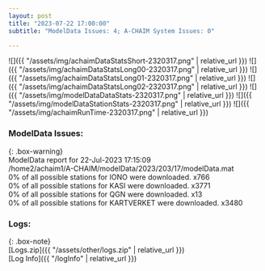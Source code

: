```yaml
---
layout: post
title: "2023-07-22 17:00:00"
subtitle: "ModelData Issues: 4; A-CHAIM System Issues: 0"

---
```


![]({{ "/assets/img/achaimDataStatsShort-2320317.png" | relative_url }})
![]({{ "/assets/img/achaimDataStatsLong00-2320317.png" | relative_url }})
![]({{ "/assets/img/achaimDataStatsLong01-2320317.png" | relative_url }})
![]({{ "/assets/img/achaimDataStatsLong02-2320317.png" | relative_url }})
![]({{ "/assets/img/modelDataDataStats-2320317.png" | relative_url }})
![]({{ "/assets/img/modelDataStationStats-2320317.png" | relative_url }})
![]({{ "/assets/img/achaimRunTime-2320317.png" | relative_url }})


### ModelData Issues:  
  
{: .box-warning}  
 ModelData report for 22-Jul-2023 17:15:09   
 /home2/achaim1/A-CHAIM/modelData/2023/203/17/modelData.mat   
 0% of all possible stations for IONO were downloaded. x766   
 0% of all possible stations for KASI were downloaded. x3771   
 0% of all possible stations for QGN were downloaded. x13   
 0% of all possible stations for KARTVERKET were downloaded. x3480   
  


### Logs:  
  
{: .box-note}  
[Logs.zip]({{ "/assets/other/logs.zip" | relative_url }})  
[Log Info]({{ "/logInfo" | relative_url }})  
